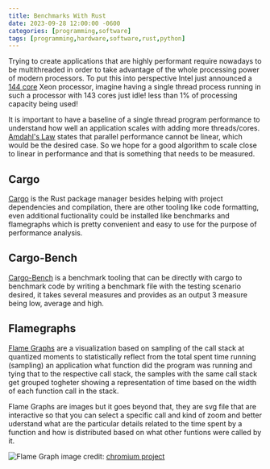 ```yaml
---
title: Benchmarks With Rust
date: 2023-09-28 12:00:00 -0600
categories: [programming,software]
tags: [programming,hardware,software,rust,python]
---
```


Trying to create applications that are highly performant require nowadays to be multithreaded in order to take advantage of the whole processing power of modern processors. To put this into perspective Intel just announced a [144 core](https://www.tomshardware.com/news/intel-details-sierra-forest-and-granite-rapids-architecture-xeon-roadmap) Xeon processor, imagine having a single thread process running in such a processor with 143 cores just idle! less than 1% of processing capacity being used!

It is important to have a baseline of a single thread program performance to understand how well an application scales with adding more threads/cores. [Amdahl's Law](https://en.wikipedia.org/wiki/Amdahl%27s_law) states that parallel performance cannot be linear, which would be the desired case. So we hope for a good algorithm to scale close to linear in performance and that is something that needs to be measured.

## Cargo

[Cargo](https://doc.rust-lang.org/cargo/) is the Rust package manager besides helping with project dependencies and compilation, there are other tooling like code formatting, even additional fuctionality could be installed like benchmarks and flamegraphs which is pretty convenient and easy to use for the purpose of performance analysis.

## Cargo-Bench 

[Cargo-Bench](https://doc.rust-lang.org/cargo/commands/cargo-bench.html) is a benchmark tooling that can be directly with cargo to benchmark code by writing a benchmark file with the testing scenario desired, it takes several measures and provides as an output 3 measure being low, average and high.


## Flamegraphs

[Flame Graphs](https://www.brendangregg.com/flamegraphs.html) are a visualization based on sampling of the call stack at quantized moments to statistically reflect from the total spent time running (sampling) an application what function did the program was running and tying that to the respective call stack, the samples with the same call stack get grouped togheter showing a representation of time based on the width of each function call in the stack.

Flame Graphs are images but it goes beyond that, they are svg file that are interactive so that you can select a specific call and kind of zoom and better uderstand what are the particular details related to the time spent by a function and how is distributed based on what other funtions were called by it.

![Flame Graph](https://www.chromium.org/developers/profiling-flame-graphs/flamegraph.png)
image credit: [chromium project](https://www.chromium.org/developers/profiling-flame-graphs/)
